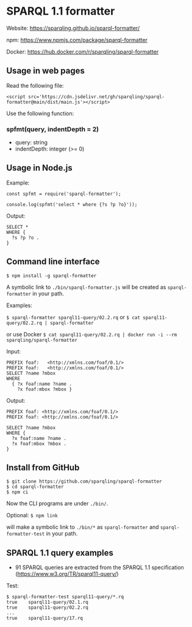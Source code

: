 # SPARQL 1.1 formatter

Website: https://sparqling.github.io/sparql-formatter/

npm: https://www.npmjs.com/package/sparql-formatter

Docker: https://hub.docker.com/r/sparqling/sparql-formatter

## Usage in web pages
Read the following file:
```
<script src='https://cdn.jsdelivr.net/gh/sparqling/sparql-formatter@main/dist/main.js'></script>
```
Use the following function:
### spfmt(query, indentDepth = 2)
* query: string
* indentDepth: integer (>= 0)

## Usage in Node.js

Example:
```
const spfmt = require('sparql-formatter');

console.log(spfmt('select * where {?s ?p ?o}'));
```

Output:
```
SELECT *
WHERE {
  ?s ?p ?o .
}
```

## Command line interface
```
$ npm install -g sparql-formatter
```
A symbolic link to `./bin/sparql-formatter.js` will be created as `sparql-formatter` in your path.

Examples:

`$ sparql-formatter sparql11-query/02.2.rq` or
`$ cat sparql11-query/02.2.rq | sparql-formatter`

or use Docker `$ cat sparql11-query/02.2.rq | docker run -i --rm sparqling/sparql-formatter`

Input:
```
PREFIX foaf:   <http://xmlns.com/foaf/0.1/>
PREFIX foaf:   <http://xmlns.com/foaf/0.1/>
SELECT ?name ?mbox
WHERE
  { ?x foaf:name ?name .
    ?x foaf:mbox ?mbox }
```

Output:
```
PREFIX foaf: <http://xmlns.com/foaf/0.1/>
PREFIX foaf: <http://xmlns.com/foaf/0.1/>

SELECT ?name ?mbox
WHERE {
  ?x foaf:name ?name .
  ?x foaf:mbox ?mbox .
}
```

## Install from GitHub

```
$ git clone https://github.com/sparqling/sparql-formatter
$ cd sparql-formatter
$ npm ci
```
Now the CLI programs are under `./bin/`.

Optional: `$ npm link`

will make a symbolic link to `./bin/*` as `sparql-formatter` and `sparql-formatter-test` in your path.

## SPARQL 1.1 query examples

* 91 SPARQL queries are extracted from the SPARQL 1.1 specification (https://www.w3.org/TR/sparql11-query/)

Test:
```
$ sparql-formatter-test sparql11-query/*.rq
true    sparql11-query/02.1.rq
true    sparql11-query/02.2.rq
...
true    sparql11-query/17.rq
```
